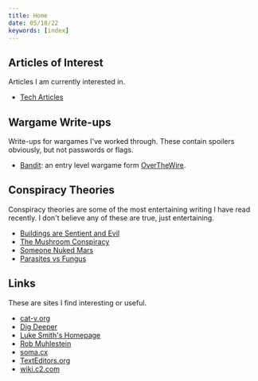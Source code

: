 ```yaml
---
title: Home
date: 05/18/22
keywords: [index]
---
```

## Articles of Interest
Articles I am currently interested in.

- [Tech Articles](/tech-articles.html)

## Wargame Write-ups
Write-ups for wargames I've worked through. These contain spoilers obviously, but not passwords or flags.

- [Bandit](/bandit.html): an entry level wargame form [OverTheWire](https://overthewire.org/wargames/).

## Conspiracy Theories
Conspiracy theories are some of the most entertaining writing I have read
recently.  I don't believe any of these are true, just entertaining.

- [Buildings are Sentient and Evil](/buildings-are-evil.html)
- [The Mushroom Conspiracy](/mushroom-conspiracy.html)
- [Someone Nuked Mars](/mars-was-nuked.html)
- [Parasites vs Fungus](/parasites-vs-fungus.html)

## Links
These are sites I find interesting or useful.

- [cat-v.org](http://cat-v.org/)
- [Dig Deeper](https://digdeeper.neocities.org/)
- [Luke Smith's Homepage](https://lukesmith.xyz)
- [Rob Muhlestein](https://github.com/rwxrob)
- [soma.cx](https://soma.cx)
- [TextEditors.org](https://www.texteditors.org/cgi-bin/wiki.pl)
- [wiki.c2.com](http://wiki.c2.com/)
